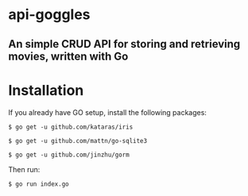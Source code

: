# api-goggles
An simple CRUD API for storing and retrieving movies, written with Go
---------------------------------------

# Installation

If you already have GO setup, install the following packages:

`$ go get -u github.com/kataras/iris`

`$ go get -u github.com/mattn/go-sqlite3`

`$ go get -u github.com/jinzhu/gorm`

Then run:

`$ go run index.go`

